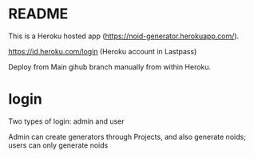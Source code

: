 # README

This is a Heroku hosted app (https://noid-generator.herokuapp.com/).

https://id.heroku.com/login (Heroku account in Lastpass)

Deploy from Main gihub branch manually from within Heroku.


# login

Two types of login: admin and user

Admin can create generators through Projects, and also generate noids; users can only generate noids

